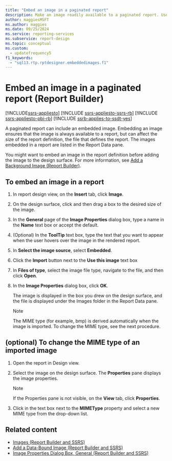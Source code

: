 ```yaml
---
title: "Embed an image in a paginated report"
description: Make an image readily available to a paginated report. Use an image that's embedded in the report and listed in the Report Data pane of Report Builder.
author: maggiesMSFT
ms.author: maggies
ms.date: 09/25/2024
ms.service: reporting-services
ms.subservice: report-design
ms.topic: conceptual
ms.custom:
  - updatefrequency5
f1_keywords:
  - "sql13.rtp.rptdesigner.embeddedimages.f1"
---
```

# Embed an image in a paginated report (Report Builder)

[!INCLUDE[ssrs-appliesto](../../includes/ssrs-appliesto.md)] [!INCLUDE [ssrs-appliesto-ssrs-rb](../../includes/ssrs-appliesto-ssrs-rb.md)] [!INCLUDE [ssrs-appliesto-pbi-rb](../../includes/ssrs-appliesto-pbi-rb.md)] [!INCLUDE [ssrb-applies-to-ssdt-yes](../../includes/ssrb-applies-to-ssdt-yes.md)]

A paginated report can include an embedded image. Embedding an image ensures that the image is always available to a report, but can affect the size of the report definition, the file that defines the report. The images embedded in a report are listed in the Report Data pane.  
  
You might want to embed an image in the report definition before adding the image to the design surface. For more information, see [Add a Background Image &#40;Report Builder&#41;](../../reporting-services/report-design/add-a-background-image-report-builder-and-ssrs.md).  

## To embed an image in a report  
  
1. In report design view, on the **Insert** tab, click **Image**.  
  
2. On the design surface, click and then drag a box to the desired size of the image.  
  
3. In the **General** page of the **Image Properties** dialog box, type a name in the **Name** text box or accept the default.  
  
4. (Optional) In the **ToolTip** text box, type the text that you want to appear when the user hovers over the image in the rendered report.  
  
5. In **Select the image source**, select **Embedded**.  
  
6. Click the **Import** button next to the **Use this image** text box  
  
7. In **Files of type**, select the image file type, navigate to the file, and then click **Open**.  
  
8. In the **Image Properties** dialog box, click **OK**.  
  
     The image is displayed in the box you drew on the design surface, and the file is displayed under the Images folder in the Report Data pane.  
  
    > [!NOTE]  
    >  The MIME type (for example, bmp) is derived automatically when the image is imported. To change the MIME type, see the next procedure.  
  
## (optional) To change the MIME type of an imported image  
  
1. Open the report in Design view.  
  
2. Select the image on the design surface. The **Properties** pane displays the image properties.  
  
    > [!NOTE]  
    >  If the Properties pane is not visible, on the **View** tab, click **Properties**.  
  
3. Click in the text box next to the **MIMEType** property and select a new MIME type from the drop-down list.  
  
## Related content

- [Images &#40;Report Builder and SSRS&#41;](../../reporting-services/report-design/images-report-builder-and-ssrs.md)
- [Add a Data-Bound Image &#40;Report Builder and SSRS&#41;](../../reporting-services/report-design/add-a-data-bound-image-report-builder-and-ssrs.md)
- [Image Properties Dialog Box, General &#40;Report Builder and SSRS&#41;](./images-report-builder-and-ssrs.md)

